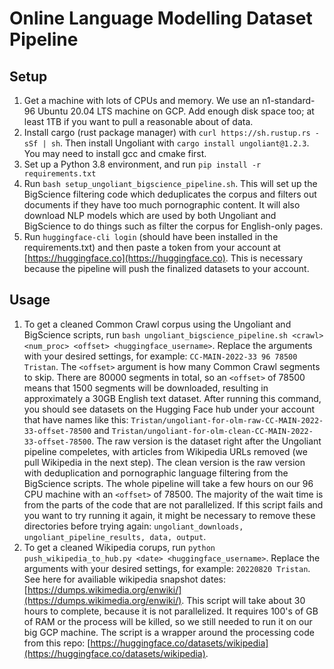 # Online Language Modelling Dataset Pipeline

## Setup
1. Get a machine with lots of CPUs and memory. We use an n1-standard-96 Ubuntu 20.04 LTS machine on GCP. Add enough disk space too; at least 1TB if you want to pull a reasonable about of data.
2. Install cargo (rust package manager) with `curl https://sh.rustup.rs -sSf | sh`. Then install Ungoliant with `cargo install ungoliant@1.2.3`. You may need to install gcc and cmake first.
3. Set up a Python 3.8 environment, and run `pip install -r requirements.txt`
4. Run `bash setup_ungoliant_bigscience_pipeline.sh`. This will set up the BigScience filtering code which deduplicates the corpus and filters out documents if they have too much pornographic content. It will also download NLP models which are used by both Ungoliant and BigScience to do things such as filter the corpus for English-only pages.
5. Run `huggingface-cli login` (should have been installed in the requirements.txt) and then paste a token from your account at [https://huggingface.co](https://huggingface.co). This is necessary because the pipeline will push the finalized datasets to your account.


## Usage
1. To get a cleaned Common Crawl corpus using the Ungoliant and BigScience scripts, run `bash ungoliant_bigscience_pipeline.sh <crawl> <num_proc> <offset> <huggingface_username>`. Replace the arguments with your desired settings, for example: `CC-MAIN-2022-33 96 78500 Tristan`. The `<offset>` argument is how many Common Crawl segments to skip. There are 80000 segments in total, so an `<offset>` of 78500 means that 1500 segments will be downloaded, resulting in approximately a 30GB English text dataset. After running this command, you should see datasets on the Hugging Face hub under your account that have names like this: `Tristan/ungoliant-for-olm-raw-CC-MAIN-2022-33-offset-78500` and `Tristan/ungoliant-for-olm-clean-CC-MAIN-2022-33-offset-78500`. The raw version is the dataset right after the Ungoliant pipeline compeletes, with articles from Wikipedia URLs removed (we pull Wikipedia in the next step). The clean version is the raw version with deduplication and pornographic language filtering from the BigScience scripts. The whole pipeline will take a few hours on our 96 CPU machine with an `<offset>` of 78500. The majority of the wait time is from the parts of the code that are not parallelized. If this script fails and you want to try running it again, it might be necessary to remove these directories before trying again: `ungoliant_downloads, ungoliant_pipeline_results, data, output`.
2. To get a cleaned Wikipedia corups, run `python push_wikipedia_to_hub.py <date> <huggingface_username>`. Replace the arguments with your desired settings, for example: `20220820 Tristan`. See here for availiable wikipedia snapshot dates: [https://dumps.wikimedia.org/enwiki/](https://dumps.wikimedia.org/enwiki/). This script will take about 30 hours to complete, because it is not parallelized. It requires 100's of GB of RAM or the process will be killed, so we still needed to run it on our big GCP machine. The script is a wrapper around the processing code from this repo: [https://huggingface.co/datasets/wikipedia](https://huggingface.co/datasets/wikipedia).


